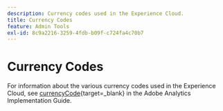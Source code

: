 ```yaml
---
description: Currency codes used in the Experience Cloud.
title: Currency Codes
feature: Admin Tools
exl-id: 8c9a2216-3259-4fdb-b09f-c724fa4c70b7
---
```

# Currency Codes

For information about the various currency codes used in the Experience Cloud, see [currencyCode](https://experienceleague.adobe.com/docs/analytics/implementation/vars/config-vars/currencycode.html){target=_blank} in the Adobe Analytics Implementation Guide.


